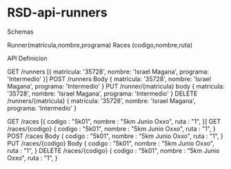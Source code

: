 # RSD-api-runners



Schemas

Runner(matricula,nombre,programa)
Races (codigo,nombre,ruta)

API Definicion

GET /runners
	[{
	    matricula: '35728',
      nombre: 'Israel Magana',
      programa: 'Intermedio'
	}]
POST /runners
	Body
	{
	    matricula: '35728',
      nombre: 'Israel Magana',
      programa: 'Intermedio'
	}
PUT /runner/{matricula}
	body
	{
	    matricula: '35728',
      nombre: 'Israel Magana',
      programa: 'Intermedio'
	}
DELETE /runners/{matricula}
	{
	    matricula: '35728',
      nombre: 'Israel Magana',
      programa: 'Intermedio'
	}

GET /races
	[{
	  codigo : "5k01",
		nombre : "5km Junio Oxxo",
    ruta : "1",
	}]
GET /races/{codigo}
	{
	  codigo : "5k01",
		nombre : "5km Junio Oxxo",
    ruta : "1",
	}
POST /races
	Body
	 {
	  codigo : "5k01",
		nombre : "5km Junio Oxxo",
    ruta : "1",
	 }
PUT /races/{codigo}
	Body
	 {
	  codigo : "5k01",
		nombre : "5km Junio Oxxo",
    ruta : "1",
	  }
DELETE /races/{codigo}
	 {
	  codigo : "5k01",
		nombre : "5km Junio Oxxo",
    ruta : "1",
	  }

